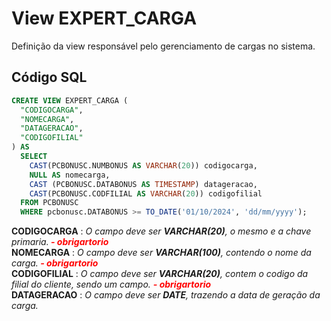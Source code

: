 # View EXPERT_CARGA

Definição da view responsável pelo gerenciamento de cargas no sistema.  

## Código SQL

```sql
CREATE VIEW EXPERT_CARGA (
  "CODIGOCARGA",
  "NOMECARGA",
  "DATAGERACAO",
  "CODIGOFILIAL"
) AS 
  SELECT 
    CAST(PCBONUSC.NUMBONUS AS VARCHAR(20)) codigocarga,
    NULL AS nomecarga,
    CAST (PCBONUSC.DATABONUS AS TIMESTAMP) datageracao,
    CAST(PCBONUSC.CODFILIAL AS VARCHAR(20)) codigofilial
  FROM PCBONUSC  
  WHERE pcbonusc.DATABONUS >= TO_DATE('01/10/2024', 'dd/mm/yyyy');
```

**CODIGOCARGA** : *O campo deve ser **VARCHAR(20)**, o mesmo e a chave primaria.****<font color="red"> - obrigartorio</font>*** <br/>
**NOMECARGA** : *O campo deve ser **VARCHAR(100)**, contendo o nome da carga.****<font color="red"> - obrigartorio</font>***<br/>
**CODIGOFILIAL** : *O campo deve ser **VARCHAR(20)**, contem o codigo da filial do cliente, sendo um campo.* ***<font color="red"> - obrigartorio</font>***<br/>
**DATAGERACAO** : *O campo deve ser **DATE**, trazendo a data de geração da carga.* <br/>
